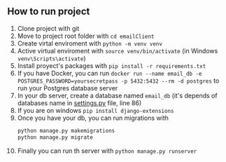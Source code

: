 ## How to run project

1. Clone project with git
2. Move to project root folder with `cd emailClient`
3. Create virtal enviroment with `python -m venv venv`
4. Active virtual enviroment with `source venv/bin/activate` (in Windows `venv\Scripts\activate`)
5. Install proyect's packages with `pip install -r requirements.txt`
6. If you have Docker, you can run `docker run --name email_db -e POSTGRES_PASSWORD=yoursecretpass -p 5432:5432 --rm -d postgres` to run your Postgres database server
7. In your db server, create a database named `email_db` (it's depends of databases name in [settings.py](./mail_app_be/settings.py) file, line 86)
8. If you are on windows `pip install django-extensions`
9. Once you have your db, you can run migrations with 
    ```python
    python manage.py makemigrations
    python manage.py migrate
    ```
10. Finally you can run th server with `python manage.py runserver`
